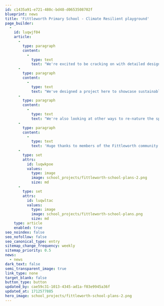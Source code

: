 ```yaml
---
id: c1435a91-e721-480c-bd48-d0653508702f
blueprint: news
title: 'Fittleworth Primary School - Climate Resilient playground'
page_builder:
  -
    id: luqwjf04
    article:
      -
        type: paragraph
        content:
          -
            type: text
            text: "We're excited to be cracking on with detailed design for West Sussex's first Climate Resilient school playground at Fittleworth Primary. "
      -
        type: paragraph
        content:
          -
            type: text
            text: "We've designed a project here to showcase sustainable water management, with rain planters, swales and basins becoming wildlife havens and play features. "
      -
        type: paragraph
        content:
          -
            type: text
            text: "We're also looking at other ways to re-nature the space, adapt to increasing heatwaves, make it a wonderful outdoor classroom and cater for many different styles of play and relaxation for the pupils. "
      -
        type: paragraph
        content:
          -
            type: text
            text: 'Huge thanks to members of the Fittleworth community and the South Downs National Park Authority for supporting this project. Also to Landscape Architects Robert Bray Associates.'
      -
        type: set
        attrs:
          id: luqwkpoe
          values:
            type: image
            image: school_projects/fittleworth-school-plans-2.png
            size: md
      -
        type: set
        attrs:
          id: luqwltac
          values:
            type: image
            image: school_projects/fittleworth-school-plans.png
            size: md
    type: article
    enabled: true
seo_noindex: false
seo_nofollow: false
seo_canonical_type: entry
sitemap_change_frequency: weekly
sitemap_priority: 0.5
news:
  - news
dark_text: false
semi_transparent_image: true
link_type: none
target_blank: false
button_type: button
updated_by: cae59c31-1013-4345-ad1a-f03e9945a36f
updated_at: 1712577885
hero_image: school_projects/fittleworth-school-plans-2.png
---
```

